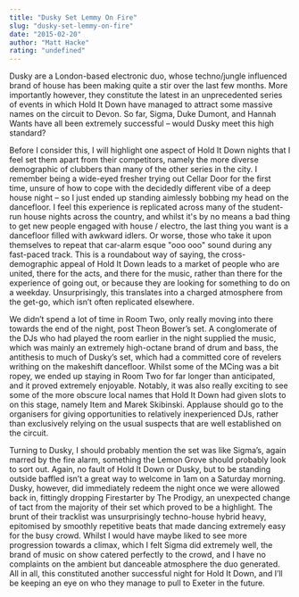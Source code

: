 ```yaml
---
title: "Dusky Set Lemmy On Fire"
slug: "dusky-set-lemmy-on-fire"
date: "2015-02-20"
author: "Matt Hacke"
rating: "undefined"
---
```


Dusky are a London-based electronic duo, whose techno/jungle influenced brand of house has been making quite a stir over the last few months. More importantly however, they constitute the latest in an unprecedented series of events in which Hold It Down have managed to attract some massive names on the circuit to Devon. So far, Sigma, Duke Dumont, and Hannah Wants have all been extremely successful – would Dusky meet this high standard?

Before I consider this, I will highlight one aspect of Hold It Down nights that I feel set them apart from their competitors, namely the more diverse demographic of clubbers than many of the other series in the city. I remember being a wide-eyed fresher trying out Cellar Door for the first time, unsure of how to cope with the decidedly different vibe of a deep house night – so I just ended up standing aimlessly bobbing my head on the dancefloor. I feel this experience is replicated across many of the student-run house nights across the country, and whilst it's by no means a bad thing to get new people engaged with house / electro, the last thing you want is a dancefloor filled with awkward idlers. Or worse, those who take it upon themselves to repeat that car-alarm esque "ooo ooo" sound during any fast-paced track. This is a roundabout way of saying, the cross-demographic appeal of Hold It Down leads to a market of people who are united, there for the acts, and there for the music, rather than there for the experience of going out, or because they are looking for something to do on a weekday. Unsurprisingly, this translates into a charged atmosphere from the get-go, which isn’t often replicated elsewhere.

We didn’t spend a lot of time in Room Two, only really moving into there towards the end of the night, post Theon Bower’s set. A conglomerate of the DJs who had played the room earlier in the night supplied the music, which was mainly an extremely high-octane brand of drum and bass, the antithesis to much of Dusky’s set, which had a committed core of revelers writhing on the makeshift dancefloor. Whilst some of the MCing was a bit ropey, we ended up staying in Room Two for far longer than anticipated, and it proved extremely enjoyable. Notably, it was also really exciting to see some of the more obscure local names that Hold It Down had given slots to on this stage, namely Item and Marek Skibinski. Applause should go to the organisers for giving opportunities to relatively inexperienced DJs, rather than exclusively relying on the usual suspects that are well established on the circuit.

Turning to Dusky, I should probably mention the set was like Sigma’s, again marred by the fire alarm, something the Lemon Grove should probably look to sort out. Again, no fault of Hold It Down or Dusky, but to be standing outside baffled isn’t a great way to welcome in 1am on a Saturday morning. Dusky, however, did immediately redeem the night once we were allowed back in, fittingly dropping Firestarter by The Prodigy, an unexpected change of tact from the majority of their set which proved to be a highlight. The brunt of their tracklist was unsurprisingly techno-house hybrid heavy, epitomised by smoothly repetitive beats that made dancing extremely easy for the busy crowd. Whilst I would have maybe liked to see more progression towards a climax, which I felt Sigma did extremely well, the brand of music on show catered perfectly to the crowd, and I have no complaints on the ambient but danceable atmosphere the duo generated. All in all, this constituted another successful night for Hold It Down, and I’ll be keeping an eye on who they manage to pull to Exeter in the future.
